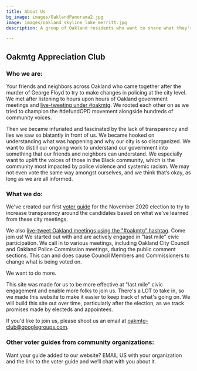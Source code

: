 ```yaml
---
title: About Us
bg_image: images/OaklandPanorama2.jpg
image: images/oakland_skyline_lake_merritt.jpg
description: A group of Oakland residents who want to share what they're learning about how our city works

---
```

## Oakmtg Appreciation Club

### Who we are:

Your friends and neighbors across Oakland who came together after the murder of George Floyd to try to make changes in policing at the city level. We met after listening to hours upon hours of Oakland government meetings and [live-tweeting under #oakmtg](https://twitter.com/search?q=%23oakmtg). We rooted each other on as we tried to champion the #defundOPD movement alongside hundreds of community voices.

Then we became infuriated and fascinated by the lack of transparency and lies we saw so blatantly in front of us. We became hooked on understanding what was happening and why our city is so disorganized. We want to distill our ongoing work to understand our government into something that our friends and neighbors can understand. We especially want to uplift the voices of those in the Black community, which is the community most impacted by police violence and systemic racism. We may not even vote the same way amongst ourselves, and we think that’s okay, as long as we are all informed.

### What we do:

We've created our first [voter guide](/guide) for the November 2020 election to try to increase transparency around the candidates based on what we've learned from these city meetings.

We also [live-tweet Oakland meetings using the "#oakmtg" hashtag](https://twitter.com/search?q=%23oakmtg). Come join us! We started out with and are actively engaged in "last mile" civic participation. We call in to various meetings, including Oakland City Council and Oakland Police Commission meetings, during the public comment sections. This can and does cause Council Members and Commissioners to change what is being voted on.

We want to do more.

This site was made for us to be more effective at "last mile" civic engagement and enable more folks to join us. There's a LOT to take in, so we made this website to make it easier to keep track of what's going on. We will build this site out over time, particularly after the election, as we track promises made by electeds and appointees.

If you'd like to join us, please shoot us an email at oakmtg-club@googlegroups.com.

### Other voter guides from community organizations:

Want your guide added to our website? EMAIL US with your organization and the link to the voter guide and we’ll chat with you about it.
